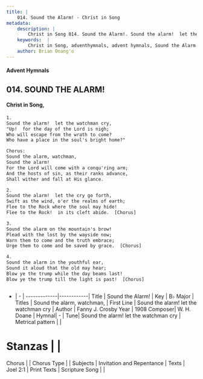 ```yaml
---
title: |
    014. Sound the Alarm! - Christ in Song
metadata:
    description: |
        Christ in Song 014. Sound the Alarm!. Sound the alarm!  let the watchman cry, "Up!  for the day of the Lord is nigh; Who will escape from the wrath to come? Who have a place in the soul's bright home?" Chorus: Sound the alarm, watchman, Sound the alarm! For the Lord will come with a conqu'ring arm; And the hosts of sin, as their ranks advance, Shall wither and fall at His glance.
    keywords:  |
        Christ in Song, adventhymnals, advent hymnals, Sound the Alarm!, Sound the alarm!  let the watchman cry. Sound the alarm, watchman,
    author: Brian Onang'o
---
```


#### Advent Hymnals
## 014. SOUND THE ALARM!
####  Christ in Song,

```txt
1.
Sound the alarm!  let the watchman cry,
"Up!  for the day of the Lord is nigh;
Who will escape from the wrath to come?
Who have a place in the soul's bright home?"

Chorus:
Sound the alarm, watchman,
Sound the alarm!
For the Lord will come with a conqu'ring arm;
And the hosts of sin, as their ranks advance,
Shall wither and fall at His glance.

2.
Sound the alarm!  let the cry go forth,
Swift as the wind, o'er the realms of earth;
Flee to the Rock where the soul may hide!
Flee to the Rock!  in its cleft abide.  [Chorus]

3.
Sound the alarm on the mountain's brow!
Plead with the lost by the wayside now;
Warn them to come and the truth embrace;
Urge them to come and be saved by grace.  [Chorus]

4.
Sound the alarm in the youthful ear,
Sound it aloud that the old may hear;
Blow ye the trump while the day beams last!
Blow ye the trump till the light is past!  [Chorus]



```

- |   -  |
-------------|------------|
Title | Sound the Alarm! |
Key | B♭ Major |
Titles | Sound the alarm, watchman, |
First Line | Sound the alarm!  let the watchman cry |
Author | Fanny J. Crosby
Year | 1908
Composer| W. H. Doane |
Hymnal|  - |
Tune| Sound the alarm!  let the watchman cry |
Metrical pattern | |
# Stanzas |  |
Chorus |  |
Chorus Type |  |
Subjects | Invitation and Repentance |
Texts | Joel 2:1 |
Print Texts | 
Scripture Song |  |
    
